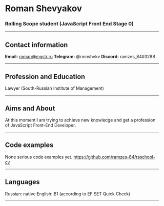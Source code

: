 # Roman Shevyakov
### Rolling Scope student (JavaScript Front End Stage 0)
___
## Contact information
**Email:** roman@mgstr.ru
**Telegram:** @rmnshvkv
**Discord:** ramzes_84#0288
___
## Profession and Education
Lawyer (South-Russian Institute of Management)
___
## Aims and About
At this moment I am trying to achieve new knowledge and get a profession of JavaScript Front-End Developer.
___
## Code examples
None serious code examples yet.
https://github.com/ramzes-84/rsschool-cv
___
## Languages
Russian: native
English: B1 (according to EF SET Quick Check)
___